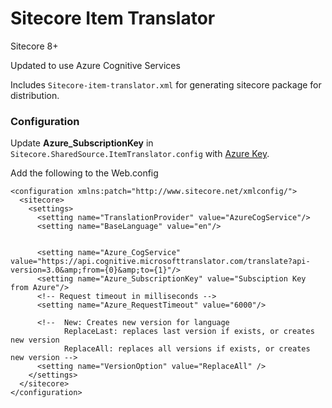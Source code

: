 # Sitecore Item Translator

Sitecore 8+

Updated to use Azure Cognitive Services

Includes ```Sitecore-item-translator.xml``` for generating sitecore package for distribution.

### Configuration

Update **Azure_SubscriptionKey** in ```Sitecore.SharedSource.ItemTranslator.config``` with [Azure Key](http://docs.microsofttranslator.com/text-translate.html).

Add the following to the Web.config

```
<configuration xmlns:patch="http://www.sitecore.net/xmlconfig/">
  <sitecore>
    <settings>
      <setting name="TranslationProvider" value="AzureCogService"/>    
      <setting name="BaseLanguage" value="en"/>


      <setting name="Azure_CogService" value="https://api.cognitive.microsofttranslator.com/translate?api-version=3.0&amp;from={0}&amp;to={1}"/>
      <setting name="Azure_SubscriptionKey" value="Subsciption Key from Azure"/>
      <!-- Request timeout in milliseconds -->
      <setting name="Azure_RequestTimeout" value="6000"/>

      <!-- 	New: Creates new version for language
			ReplaceLast: replaces last version if exists, or creates new version
			ReplaceAll: replaces all versions if exists, or creates new version -->
      <setting name="VersionOption" value="ReplaceAll" />
    </settings>
  </sitecore>
</configuration>

```